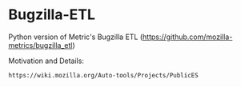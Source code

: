Bugzilla-ETL
============

Python version of Metric's Bugzilla ETL (https://github.com/mozilla-metrics/bugzilla_etl)

Motivation and Details:

    https://wiki.mozilla.org/Auto-tools/Projects/PublicES
